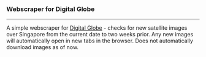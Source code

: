 ### Webscraper for Digital Globe
---
A simple webscraper for [Digital Globe](https://discover.digitalglobe.com/) - checks for new satellite images over Singapore from the current date to two weeks prior. Any new images will automatically open in new tabs in the browser. Does not automatically download images as of now.
